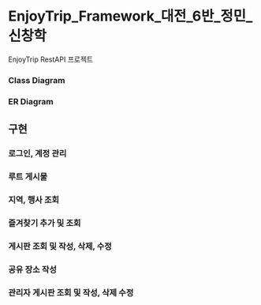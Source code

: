 # EnjoyTrip_Framework_대전_6반_정민_신창학

EnjoyTrip RestAPI 프로젝트

### Class Diagram

### ER Diagram

## 구현

### 로그인, 계정 관리

### 루트 게시물

### 지역, 행사 조회

### 즐겨찾기 추가 및 조회

### 게시판 조회 및 작성, 삭제, 수정

### 공유 장소 작성

### 관리자 게시판 조회 및 작성, 삭제 수정
